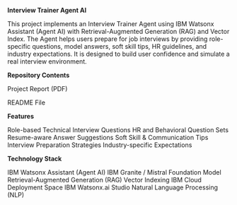 **Interview Trainer Agent AI**

This project implements an Interview Trainer Agent using IBM Watsonx Assistant (Agent AI) with Retrieval-Augmented Generation (RAG) and Vector Index.
The Agent helps users prepare for job interviews by providing role-specific questions, model answers, soft skill tips, HR guidelines, and industry expectations. It is designed to build user confidence and simulate a real interview environment.

**Repository Contents**

Project Report (PDF)

README File

**Features**

Role-based Technical Interview Questions
HR and Behavioral Question Sets
Resume-aware Answer Suggestions
Soft Skill & Communication Tips
Interview Preparation Strategies
Industry-specific Expectations

**Technology Stack**

IBM Watsonx Assistant (Agent AI)
IBM Granite / Mistral Foundation Model
Retrieval-Augmented Generation (RAG)
Vector Indexing
IBM Cloud Deployment Space
IBM Watsonx.ai Studio
Natural Language Processing (NLP)


